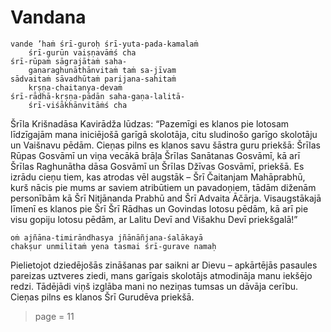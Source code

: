 # Vandana

    vande ’haṁ śrī-guroḥ śrī-yuta-pada-kamalaṁ
        śrī-gurūn vaiṣṇavāṁś cha
    śrī-rūpaṁ sāgrajātaṁ saha-
        gaṇaraghunāthānvitaṁ taṁ sa-jīvam
    sādvaitaṁ sāvadhūtaṁ parijana-sahitaṁ
        kṛṣṇa-chaitanya-devaṁ
    śrī-rādhā-kṛṣṇa-pādān saha-gaṇa-lalitā-
        śrī-viśākhānvitāṁś cha

Šrīla Krišnadāsa Kavirādža lūdzas: “Pazemīgi es klanos pie lotosam līdzīgajām mana iniciējošā garīgā skolotāja,  citu sludinošo garīgo skolotāju un Vaišnavu pēdām. Cieņas pilns es klanos savu šāstra guru priekšā: Šrīlas Rūpas Gosvāmī un viņa vecākā brāļa Šrīlas Sanātanas Gosvāmī, kā arī Šrīlas Raghunātha dāsa Gosvāmī un Šrīlas Džīvas Gosvāmī, priekšā. Es izrādu cieņu tiem, kas atrodas vēl augstāk – Šrī Čaitanjam Mahāprabhū, kurš nācis pie mums ar saviem atribūtiem un pavadoņiem, tādām diženām personībām kā Šrī Nitjānanda Prabhū and Šrī Advaita Āčārja. Visaugstākajā līmenī es klanos pie Šrī Šrī Rādhas un Govindas lotosu pēdām, kā arī pie visu gopiju lotosu pēdām, ar Lalitu Devī and Višakhu Devī priekšgalā!”

    oṁ ajñāna-timirāndhasya jñānāñjana-śalākayā
    chakṣur unmilitaṁ yena tasmai śrī-gurave namaḥ

Pielietojot dziedējošās zināšanas par saikni ar Dievu – apkārtējās pasaules pareizas uztveres ziedi, mans garīgais skolotājs atmodināja manu iekšējo redzi. Tādējādi viņš izglāba mani no neziņas tumsas un dāvāja cerību. Cieņas pilns es klanos Šrī Gurudēva priekšā.


> page = 11
